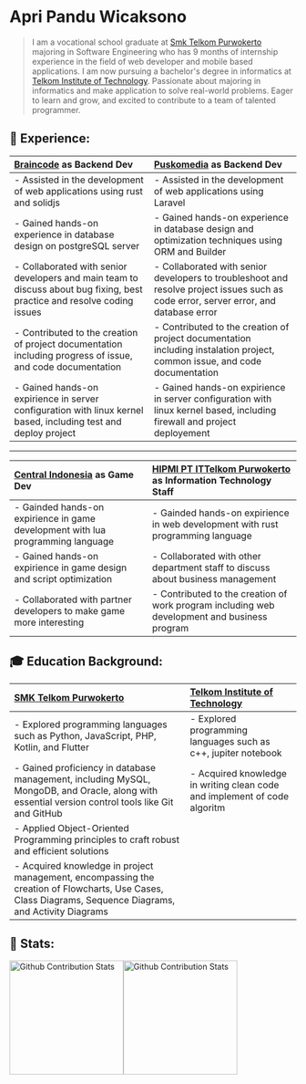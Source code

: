 # Apri Pandu Wicaksono

> I am a vocational school graduate at [Smk Telkom Purwokerto](https://github.com/smktelkompwt) majoring in Software Engineering who has 9 months of internship experience in the field of web developer and mobile based applications. I am now pursuing a bachelor's degree in informatics at [Telkom Institute of Technology](https://ittelkom-pwt.ac.id). Passionate about majoring in informatics and make application to solve real-world problems. Eager to learn and grow, and excited to contribute to a team of talented programmer.

## 💼 Experience:

| <a href="https://github.com/softegra-sinergi">Braincode</a> as Backend Dev    | <a href="https://github.com/puskomedia">Puskomedia</a> as Backend Dev    |
| :---                                                                                | :---                                                                     |
| - Assisted in the development of web applications using rust and solidjs     | - Assisted in the development of web applications using Laravel          |
| - Gained hands-on experience in database design on postgreSQL server                 | - Gained hands-on experience in database design and optimization techniques using ORM and Builder |
| - Collaborated with senior developers and main team to discuss about bug fixing, best practice and resolve coding issues                | - Collaborated with senior developers to troubleshoot and resolve project issues such as code error, server error, and database error |
| - Contributed to the creation of project documentation including progress of issue, and code documentation | - Contributed to the creation of project documentation including instalation project, common issue, and code documentation |
| - Gained hands-on expirience in server configuration with linux kernel based, including test and deploy project | - Gained hands-on expirience in server configuration with linux kernel based, including firewall and project deployement |

---

| <a href="https://github.com/Central-Indonesia">Central Indonesia</a> as Game Dev    | <a href="https://www.instagram.com/hipmi.ittp">HIPMI PT ITTelkom Purwokerto</a> as Information Technology Staff |
| :---                                                                                | :---
| - Gainded hands-on expirience in game development with lua programming language     | - Gainded hands-on expirience in web development with rust programming language
| - Gained hands-on expirience in game design and script optimization                 | - Collaborated with other department staff to discuss about business management
| - Collaborated with partner developers to make game more interesting                | - Contributed to the creation of work program including web development and business program

## 🎓 Education Background:

| <a href="https://smktelkom-pwt.sch.id">SMK Telkom Purwokerto</a>                                                                                          | <a href="https://ittelkom-pwt.ac.id">Telkom Institute of Technology</a>
| :---                                                                                                                                                      | :---
| - Explored programming languages such as Python, JavaScript, PHP, Kotlin, and Flutter                                                                     | - Explored programming languages such as c++, jupiter notebook
| - Gained proficiency in database management, including MySQL, MongoDB, and Oracle, along with essential version control tools like Git and GitHub         | - Acquired knowledge in writing clean code and implement of code algoritm
| - Applied Object-Oriented Programming principles to craft robust and efficient solutions                                                                  |
| - Acquired knowledge in project management, encompassing the creation of Flowcharts, Use Cases, Class Diagrams, Sequence Diagrams, and Activity Diagrams  |

## 📝 Stats:

<div style="display: flex; justify-contect: space-between;">
  <img height=200 align="center" alt="Github Contribution Stats" src="https://github-readme-stats.vercel.app/api?username=Sleepy4k" />
  <img height=200 align="center" alt="Github Contribution Stats" src="https://github-readme-stats.vercel.app/api/top-langs?username=Sleepy4k&layout=compact&langs_count=8&card_width=320" />
</div>
